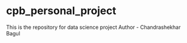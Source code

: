 # cpb_personal_project
This is the repository for data science project
Author - Chandrashekhar Bagul
